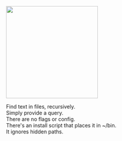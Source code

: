 <img src="https://i.imgur.com/Ei2SpJT.jpg" width="250">

Find text in files, recursively.  
Simply provide a query.  
There are no flags or config.  
There's an install script that places it in ~/bin.  
It ignores hidden paths.